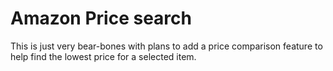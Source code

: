 # Amazon Price search
This is just very bear-bones with plans to add a price comparison feature to help find the lowest price for a selected item.